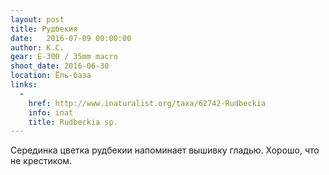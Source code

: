 ```yaml
---
layout: post
title: Рудбекия
date:   2016-07-09 00:00:00
author: К.С.
gear: E-300 / 35mm macro
shoot_date: 2016-06-30
location: Ёль-база
links:
  -
    href: http://www.inaturalist.org/taxa/62742-Rudbeckia
    info: inat
    title: Rudbeckia sp.
---
```


Серединка цветка рудбекии напоминает вышивку гладью. Хорошо, что не крестиком.
